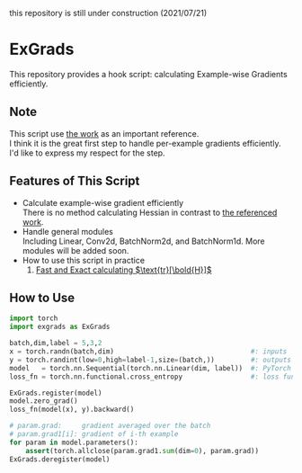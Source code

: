 this repository is still under construction (2021/07/21)


ExGrads
===
This repository provides a hook script: calculating Example-wise Gradients efficiently.


Note
---
This script use [the work](https://github.com/cybertronai/autograd-hacks) as an important reference.\
I think it is the great first step to handle per-example gradients efficiently.\
I'd like to express my respect for the step.


Features of This Script
----
+ Calculate example-wise gradient efficiently\
	There is no method calculating Hessian in contrast to [the referenced work](https://github.com/cybertronai/autograd-hacks).
+ Handle general modules\
	Including Linear, Conv2d, BatchNorm2d, and BatchNorm1d. More modules will be added soon.
+ How to use this script in practice
	1. [Fast and Exact calculating $`\text{tr}[\bold{H}]`$](https://gitlab.com/takuo-h/fast-exact-trh)


How to Use
----
```python
import torch
import exgrads as ExGrads

batch,dim,label = 5,3,2
x = torch.randn(batch,dim)                                  #: inputs
y = torch.randint(low=0,high=label-1,size=(batch,))         #: outputs
model   = torch.nn.Sequential(torch.nn.Linear(dim, label))  #: PyTorch model
loss_fn = torch.nn.functional.cross_entropy                 #: loss function

ExGrads.register(model)
model.zero_grad()
loss_fn(model(x), y).backward()

# param.grad:     gradient averaged over the batch
# param.grad1[i]: gradient of i-th example
for param in model.parameters():
	assert(torch.allclose(param.grad1.sum(dim=0), param.grad))
ExGrads.deregister(model)
```
